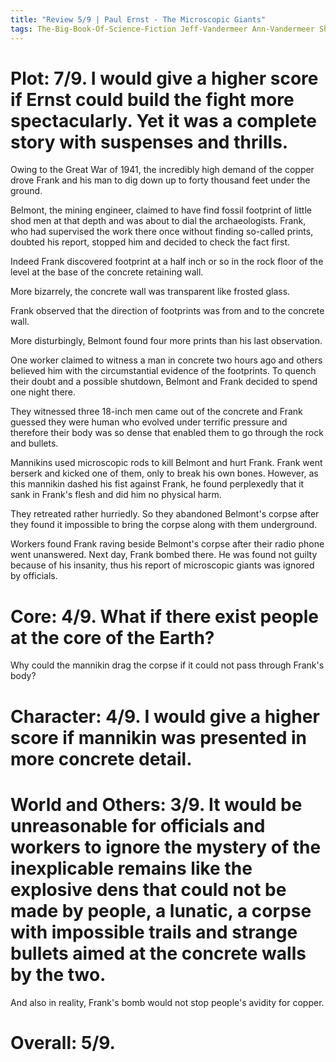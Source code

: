 ```yaml
---
title: "Review 5/9 | Paul Ernst - The Microscopic Giants"
tags: The-Big-Book-Of-Science-Fiction Jeff-Vandermeer Ann-Vandermeer Short-Story Novelette Science-Fiction 1899-1985 1936
---
```


# Plot: 7/9. I would give a higher score if Ernst could build the fight more spectacularly. Yet it was a complete story with suspenses and thrills.
Owing to the Great War of 1941, the incredibly high demand of the copper drove Frank and his man to dig down up to forty thousand feet under the ground.

Belmont, the mining engineer, claimed to have find fossil footprint of little shod men at that depth and was about to dial the archaeologists. Frank, who had supervised the work there once without finding so-called prints, doubted his report, stopped him and decided to check the fact first.

Indeed Frank discovered footprint at a half inch or so in the rock floor of the level at the base of the concrete retaining wall.

More bizarrely, the concrete wall was transparent like frosted glass.

Frank observed that the direction of footprints was from and to the concrete wall. 

More disturbingly, Belmont found four more prints than his last observation. 

One worker claimed to witness a man in concrete two hours ago and others believed him with the circumstantial evidence of the footprints. To quench their doubt and a possible shutdown, Belmont and Frank decided to spend one night there.

They witnessed three 18-inch men came out of the concrete and Frank guessed they were human who evolved under terrific pressure and therefore their body was so dense that enabled them to go through the rock and bullets.

Mannikins used microscopic rods to kill Belmont and hurt Frank. Frank went berserk and kicked one of them, 
only to break his own bones. However, as this mannikin dashed his fist against Frank, he found perplexedly that it sank in Frank's flesh and did him no physical harm.

They retreated rather hurriedly. So they abandoned Belmont's corpse after they found it impossible to bring the corpse along with them underground. 

Workers found Frank raving beside Belmont's corpse after their radio phone went unanswered. Next day, Frank bombed there. He was found not guilty because of his insanity, thus his report of microscopic giants was ignored by officials.

# Core: 4/9. What if there exist people at the core of the Earth?

Why could the mannikin drag the corpse if it could not pass through Frank's body?



# Character: 4/9. I would give a higher score if mannikin was presented in more concrete detail.



# World and Others: 3/9. It would be unreasonable for officials and workers to ignore the mystery of the inexplicable remains like the explosive dens that could not be made by people, a lunatic, a corpse with impossible trails and strange bullets aimed at the concrete walls by the two.

And also in reality, Frank's bomb would not stop people's avidity for copper.

# Overall: 5/9. 


